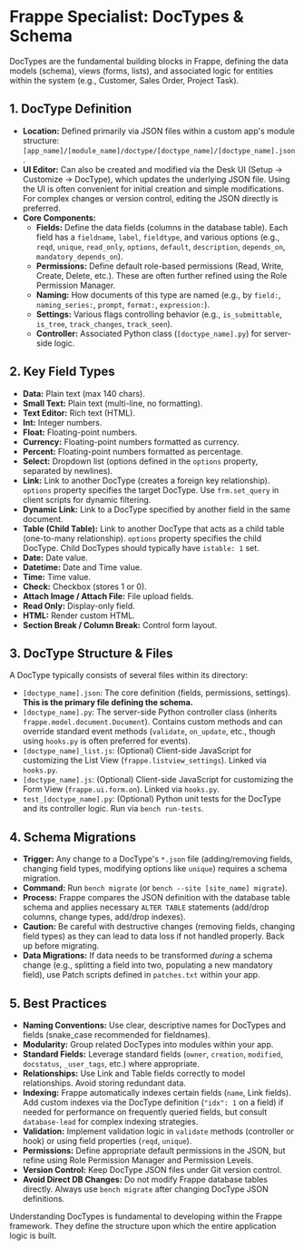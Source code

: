 # Frappe Specialist: DocTypes &amp; Schema

DocTypes are the fundamental building blocks in Frappe, defining the data models (schema), views (forms, lists), and associated logic for entities within the system (e.g., Customer, Sales Order, Project Task).

## 1. DocType Definition

*   **Location:** Defined primarily via JSON files within a custom app's module structure: `[app_name]/[module_name]/doctype/[doctype_name]/[doctype_name].json`.
*   **UI Editor:** Can also be created and modified via the Desk UI (Setup -> Customize -> DocType), which updates the underlying JSON file. Using the UI is often convenient for initial creation and simple modifications. For complex changes or version control, editing the JSON directly is preferred.
*   **Core Components:**
    *   **Fields:** Define the data fields (columns in the database table). Each field has a `fieldname`, `label`, `fieldtype`, and various options (e.g., `reqd`, `unique`, `read_only`, `options`, `default`, `description`, `depends_on`, `mandatory_depends_on`).
    *   **Permissions:** Define default role-based permissions (Read, Write, Create, Delete, etc.). These are often further refined using the Role Permission Manager.
    *   **Naming:** How documents of this type are named (e.g., by `field:`, `naming_series:`, `prompt`, `format:`, `expression:`).
    *   **Settings:** Various flags controlling behavior (e.g., `is_submittable`, `is_tree`, `track_changes`, `track_seen`).
    *   **Controller:** Associated Python class (`[doctype_name].py`) for server-side logic.

## 2. Key Field Types

*   **Data:** Plain text (max 140 chars).
*   **Small Text:** Plain text (multi-line, no formatting).
*   **Text Editor:** Rich text (HTML).
*   **Int:** Integer numbers.
*   **Float:** Floating-point numbers.
*   **Currency:** Floating-point numbers formatted as currency.
*   **Percent:** Floating-point numbers formatted as percentage.
*   **Select:** Dropdown list (options defined in the `options` property, separated by newlines).
*   **Link:** Link to another DocType (creates a foreign key relationship). `options` property specifies the target DocType. Use `frm.set_query` in client scripts for dynamic filtering.
*   **Dynamic Link:** Link to a DocType specified by another field in the same document.
*   **Table (Child Table):** Link to another DocType that acts as a child table (one-to-many relationship). `options` property specifies the child DocType. Child DocTypes should typically have `istable: 1` set.
*   **Date:** Date value.
*   **Datetime:** Date and Time value.
*   **Time:** Time value.
*   **Check:** Checkbox (stores 1 or 0).
*   **Attach Image / Attach File:** File upload fields.
*   **Read Only:** Display-only field.
*   **HTML:** Render custom HTML.
*   **Section Break / Column Break:** Control form layout.

## 3. DocType Structure &amp; Files

A DocType typically consists of several files within its directory:

*   `[doctype_name].json`: The core definition (fields, permissions, settings). **This is the primary file defining the schema.**
*   `[doctype_name].py`: The server-side Python controller class (inherits `frappe.model.document.Document`). Contains custom methods and can override standard event methods (`validate`, `on_update`, etc., though using `hooks.py` is often preferred for events).
*   `[doctype_name]_list.js`: (Optional) Client-side JavaScript for customizing the List View (`frappe.listview_settings`). Linked via `hooks.py`.
*   `[doctype_name].js`: (Optional) Client-side JavaScript for customizing the Form View (`frappe.ui.form.on`). Linked via `hooks.py`.
*   `test_[doctype_name].py`: (Optional) Python unit tests for the DocType and its controller logic. Run via `bench run-tests`.

## 4. Schema Migrations

*   **Trigger:** Any change to a DocType's `*.json` file (adding/removing fields, changing field types, modifying options like `unique`) requires a schema migration.
*   **Command:** Run `bench migrate` (or `bench --site [site_name] migrate`).
*   **Process:** Frappe compares the JSON definition with the database table schema and applies necessary `ALTER TABLE` statements (add/drop columns, change types, add/drop indexes).
*   **Caution:** Be careful with destructive changes (removing fields, changing field types) as they can lead to data loss if not handled properly. Back up before migrating.
*   **Data Migrations:** If data needs to be transformed *during* a schema change (e.g., splitting a field into two, populating a new mandatory field), use Patch scripts defined in `patches.txt` within your app.

## 5. Best Practices

*   **Naming Conventions:** Use clear, descriptive names for DocTypes and fields (snake_case recommended for fieldnames).
*   **Modularity:** Group related DocTypes into modules within your app.
*   **Standard Fields:** Leverage standard fields (`owner`, `creation`, `modified`, `docstatus`, `_user_tags`, etc.) where appropriate.
*   **Relationships:** Use Link and Table fields correctly to model relationships. Avoid storing redundant data.
*   **Indexing:** Frappe automatically indexes certain fields (`name`, Link fields). Add custom indexes via the DocType definition (`"idx": 1` on a field) if needed for performance on frequently queried fields, but consult `database-lead` for complex indexing strategies.
*   **Validation:** Implement validation logic in `validate` methods (controller or hook) or using field properties (`reqd`, `unique`).
*   **Permissions:** Define appropriate default permissions in the JSON, but refine using Role Permission Manager and Permission Levels.
*   **Version Control:** Keep DocType JSON files under Git version control.
*   **Avoid Direct DB Changes:** Do not modify Frappe database tables directly. Always use `bench migrate` after changing DocType JSON definitions.

Understanding DocTypes is fundamental to developing within the Frappe framework. They define the structure upon which the entire application logic is built.